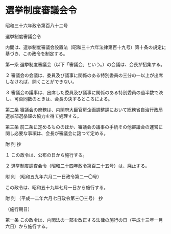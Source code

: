 # 選挙制度審議会令

昭和三十六年政令第百八十二号

選挙制度審議会令

内閣は、選挙制度審議会設置法（昭和三十六年法律第百十九号）第十条の規定に基づき、この政令を制定する。

第一条 選挙制度審議会（以下「審議会」という。）の会議は、会長が招集する。

２ 審議会の会議は、委員及び議事に関係のある特別委員の三分の一以上が出席しなければ、開くことができない。

３ 審議会の議事は、出席した委員及び議事に関係のある特別委員の過半数で決し、可否同数のときは、会長の決するところによる。

第二条 審議会の庶務は、内閣府大臣官房企画調整課において総務省自治行政局選挙部選挙課の協力を得て処理する。

第三条 前二条に定めるもののほか、審議会の議事の手続その他審議会の運営に関し必要な事項は、会長が審議会に諮つて定める。

附 則 抄

１ この政令は、公布の日から施行する。

２ 選挙制度調査会令（昭和二十四年政令第百二十五号）は、廃止する。

附 則 （昭和五九年六月二一日政令第二一〇号）

この政令は、昭和五十九年七月一日から施行する。

附 則 （平成一二年六月七日政令第三〇三号） 抄

（施行期日）

第一条 この政令は、内閣法の一部を改正する法律の施行の日（平成十三年一月六日）から施行する。
